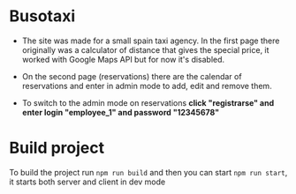 # Busotaxi
- The site was made for a small spain taxi agency. In the first page there originally was a calculator of distance that gives the special price, it worked with Google Maps API
but for now it's disabled.

- On the second page (reservations) there are the calendar of reservations and enter in admin mode to add, edit and remove them.
- To switch to the admin mode on reservations **click "registrarse" and enter login "employee_1" and password "12345678"**

# Build project
To build the project run `npm run build` and then you can start `npm run start`, it starts both server and client in dev mode
